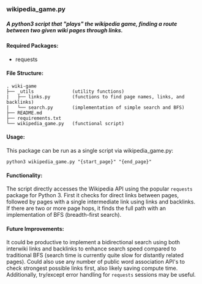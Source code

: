 ### wikipedia_game.py

##### A python3 script that "plays" the wikipedia game, finding a route between two given wiki pages through links.

#### Required Packages:

- requests

#### File Structure:
    . wiki-game
    ├── _utils              (utility functions)
    |   ├── links.py        (functions to find page names, links, and backlinks)
    |   └── search.py       (implementation of simple search and BFS)
    ├── README.md
    ├── requirements.txt
    └── wikipedia_game.py   (functional script)
    
#### Usage:

This package can be run as a single script via wikipedia_game.py:

```
python3 wikipedia_game.py "{start_page}" "{end_page}"
```

#### Functionality:

The script directly accesses the Wikipedia API using the popular ```requests``` package for Python 3. First it checks 
for direct links between pages, followed by pages with a single intermediate link using links and backlinks. If there 
are two or more page hops, it finds the full path with an implementation of BFS (breadth-first search).

#### Future Improvements:

It could be productive to implement a bidirectional search using both interwiki links and backlinks to enhance search 
speed compared to traditional BFS (search time is currently quite slow for distantly related pages). Could also use any 
number of public word association API's to check strongest possible links first, also likely saving compute time. 
Additionally, try/except error handling for ```requests``` sessions may be useful.